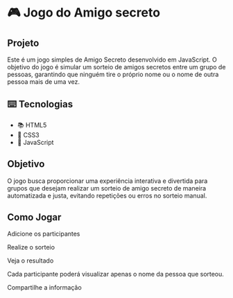 <h1>🎮 Jogo do Amigo secreto</h1>

<h2> Projeto</h2>
<p> Este é um jogo simples de Amigo Secreto desenvolvido em JavaScript. O objetivo do jogo é simular um sorteio de amigos secretos entre um grupo de pessoas, garantindo que ninguém tire o próprio nome ou o nome de outra pessoa mais de uma vez. </p>

## ⌨️ Tecnologias
- 📚 HTML5
- 🎨 CSS3
- 📜 JavaScript

## Objetivo
<p>  O jogo busca proporcionar uma experiência interativa e divertida para grupos que desejam realizar um sorteio de amigo secreto de maneira automatizada e justa, evitando repetições ou erros no sorteio manual.</p>

## Como Jogar
<p>Adicione os participantes

Realize o sorteio

Veja o resultado

Cada participante poderá visualizar apenas o nome da pessoa que sorteou.

Compartilhe a informação
</p>
